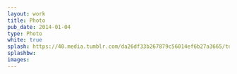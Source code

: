 ```yaml
---
layout: work
title: Photo
pub_date: 2014-01-04
type: Photo
white: true
splash: https://40.media.tumblr.com/da26df33b267879c56014ef6b27a3665/tumblr_nuey4woRfB1s771xno1_1280.jpg
splashbw: 
images: 
---
```

